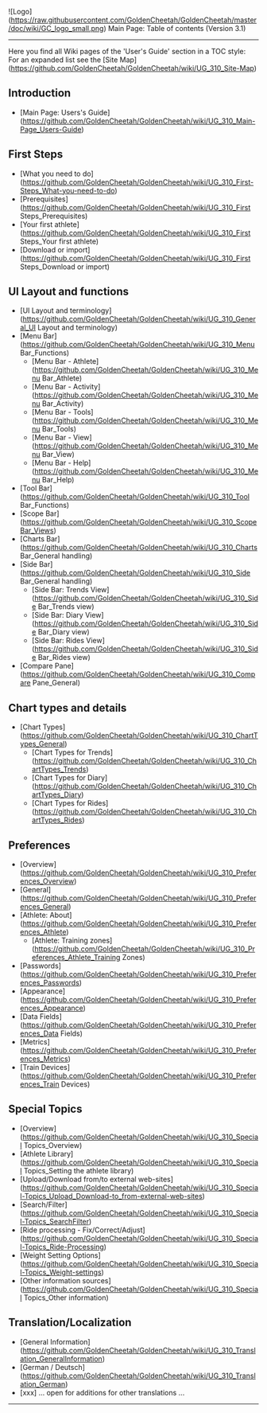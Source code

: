 ![Logo] (https://raw.githubusercontent.com/GoldenCheetah/GoldenCheetah/master/doc/wiki/GC_logo_small.png) Main Page: Table of contents (Version 3.1)
***
Here you find all Wiki pages of the 'User's Guide' section in a TOC style:  
For an expanded list see the [Site Map] (https://github.com/GoldenCheetah/GoldenCheetah/wiki/UG_310_Site-Map)  

## Introduction

* [Main Page: Users's Guide] (https://github.com/GoldenCheetah/GoldenCheetah/wiki/UG_310_Main-Page_Users-Guide)

## First Steps

* [What you need to do] (https://github.com/GoldenCheetah/GoldenCheetah/wiki/UG_310_First-Steps_What-you-need-to-do)
* [Prerequisites] (https://github.com/GoldenCheetah/GoldenCheetah/wiki/UG_310_First Steps_Prerequisites)
* [Your first athlete] (https://github.com/GoldenCheetah/GoldenCheetah/wiki/UG_310_First Steps_Your first athlete) 
* [Download or import] (https://github.com/GoldenCheetah/GoldenCheetah/wiki/UG_310_First Steps_Download or import) 


## UI Layout and functions

* [UI Layout and terminology] (https://github.com/GoldenCheetah/GoldenCheetah/wiki/UG_310_General_UI Layout and terminology)
* [Menu Bar] (https://github.com/GoldenCheetah/GoldenCheetah/wiki/UG_310_Menu Bar_Functions)
  * [Menu Bar - Athlete] (https://github.com/GoldenCheetah/GoldenCheetah/wiki/UG_310_Menu Bar_Athlete)
  * [Menu Bar - Activity] (https://github.com/GoldenCheetah/GoldenCheetah/wiki/UG_310_Menu Bar_Activity)
  * [Menu Bar - Tools] (https://github.com/GoldenCheetah/GoldenCheetah/wiki/UG_310_Menu Bar_Tools)
  * [Menu Bar - View] (https://github.com/GoldenCheetah/GoldenCheetah/wiki/UG_310_Menu Bar_View)
  * [Menu Bar - Help] (https://github.com/GoldenCheetah/GoldenCheetah/wiki/UG_310_Menu Bar_Help)
* [Tool Bar](https://github.com/GoldenCheetah/GoldenCheetah/wiki/UG_310_Tool Bar_Functions)
* [Scope Bar] (https://github.com/GoldenCheetah/GoldenCheetah/wiki/UG_310_ScopeBar_Views)
* [Charts Bar](https://github.com/GoldenCheetah/GoldenCheetah/wiki/UG_310_Charts Bar_General handling)
* [Side Bar](https://github.com/GoldenCheetah/GoldenCheetah/wiki/UG_310_Side Bar_General handling)
  * [Side Bar: Trends View](https://github.com/GoldenCheetah/GoldenCheetah/wiki/UG_310_Side Bar_Trends view)
  * [Side Bar: Diary View](https://github.com/GoldenCheetah/GoldenCheetah/wiki/UG_310_Side Bar_Diary view)
  * [Side Bar: Rides View](https://github.com/GoldenCheetah/GoldenCheetah/wiki/UG_310_Side Bar_Rides view)
* [Compare Pane](https://github.com/GoldenCheetah/GoldenCheetah/wiki/UG_310_Compare Pane_General)

## Chart types and details

* [Chart Types] (https://github.com/GoldenCheetah/GoldenCheetah/wiki/UG_310_ChartTypes_General)
  * [Chart Types for Trends] (https://github.com/GoldenCheetah/GoldenCheetah/wiki/UG_310_ChartTypes_Trends)
  * [Chart Types for Diary] (https://github.com/GoldenCheetah/GoldenCheetah/wiki/UG_310_ChartTypes_Diary)
  * [Chart Types for Rides] (https://github.com/GoldenCheetah/GoldenCheetah/wiki/UG_310_ChartTypes_Rides)

## Preferences

* [Overview] (https://github.com/GoldenCheetah/GoldenCheetah/wiki/UG_310_Preferences_Overview)
* [General] (https://github.com/GoldenCheetah/GoldenCheetah/wiki/UG_310_Preferences_General)
* [Athlete: About] (https://github.com/GoldenCheetah/GoldenCheetah/wiki/UG_310_Preferences_Athlete)
  * [Athlete: Training zones] (https://github.com/GoldenCheetah/GoldenCheetah/wiki/UG_310_Preferences_Athlete_Training Zones)
* [Passwords] (https://github.com/GoldenCheetah/GoldenCheetah/wiki/UG_310_Preferences_Passwords)
* [Appearance] (https://github.com/GoldenCheetah/GoldenCheetah/wiki/UG_310_Preferences_Appearance)
* [Data Fields] (https://github.com/GoldenCheetah/GoldenCheetah/wiki/UG_310_Preferences_Data Fields)
* [Metrics] (https://github.com/GoldenCheetah/GoldenCheetah/wiki/UG_310_Preferences_Metrics)
* [Train Devices] (https://github.com/GoldenCheetah/GoldenCheetah/wiki/UG_310_Preferences_Train Devices)

## Special Topics

* [Overview] (https://github.com/GoldenCheetah/GoldenCheetah/wiki/UG_310_Special Topics_Overview)
* [Athlete Library] (https://github.com/GoldenCheetah/GoldenCheetah/wiki/UG_310_Special Topics_Setting the athlete library)
* [Upload/Download from/to external web-sites] (https://github.com/GoldenCheetah/GoldenCheetah/wiki/UG_310_Special-Topics_Upload_Download-to_from-external-web-sites)
* [Search/Filter] (https://github.com/GoldenCheetah/GoldenCheetah/wiki/UG_310_Special-Topics_SearchFilter)
* [Ride processing - Fix/Correct/Adjust] (https://github.com/GoldenCheetah/GoldenCheetah/wiki/UG_310_Special-Topics_Ride-Processing)
* [Weight Setting Options] (https://github.com/GoldenCheetah/GoldenCheetah/wiki/UG_310_Special-Topics_Weight-settings)
* [Other information sources] (https://github.com/GoldenCheetah/GoldenCheetah/wiki/UG_310_Special Topics_Other information)

## Translation/Localization

* [General Information] (https://github.com/GoldenCheetah/GoldenCheetah/wiki/UG_310_Translation_GeneralInformation)
* [German / Deutsch] (https://github.com/GoldenCheetah/GoldenCheetah/wiki/UG_310_Translation_German)
* [xxx] ... open for additions for other translations ...

***
